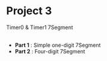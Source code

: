 # Project 3
Timer0 & Timer1 7Segment<br /><br />
- **Part 1** : Simple one-digit 7Segment<br />
- **Part 2** : Four-digit 7Segment<br />

